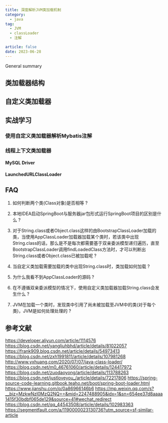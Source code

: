 ```yaml
---
title: 深度解析JVM类加载机制
category:
  - java
tag:
  - JVM
  - classLoader
  - 注解

article: false
date: 2023-06-28
---
```


General summary
<!-- more -->

## 类加载器结构


## 自定义类加载器
<!-- super()表示调用父类的无参构造函数。在子类的构造函数中，如果没有显式调用super()或者this()(主要用于调用同一个类中另外一个构造方法)，那么编译器会自动在子类构造函数的第一行插入一个隐式的super()语句，用于调用父类的无参构造函数。 -->

## 实战学习

### 使用自定义类加载器解析Mybatis注解

### 线程上下文类加载器

#### MySQL Driver

#### LaunchedURLClassLoader

## FAQ

1. 如何判断两个类(Class对象)是否相等 ?

2. 本地IDEA启动SpringBoot与服务器jar包形式运行SpringBoot项目的区别是什么 ?

3. 对于String.class或者Object.class这样的由BootstrapClassLoader加载的类，当使用AppClassLoader加载器加载某个类时，若该类中出现String.class的话，那么是不是每次都需要基于双亲委派模型递归遍历，直至BootstrapClassLoader调用findLoadedClass方法时，才可以判断出String.class或者Object.class已被加载呢 ?
<!-- findLoadedClass(name)是判断整个JVM中是否已加载需要加载的类，还是判断调用findLoadedClass(name)这个方法的类加载器(yes!)中是否已经加载这个类呢 -->

4. 当自定义类加载需要加载的类中出现String.class时，类加载如何加载 ?

5. 为什么我看不到AppClassLoader的源码 ?

6. 在不遵循双亲委派模型的情况下，使用自定义类加载器加载String.class会发生什么 ?

7. JVM在加载一个类时，发现类中引用了尚未被加载至JVM中的类(对于每个类)，JVM是如何处理处理的 ?


## 参考文献
https://developer.aliyun.com/article/1114576
https://blog.csdn.net/yangliuhbhd/article/details/81022057
https://frank909.blog.csdn.net/article/details/54973413
https://blog.csdn.net/zxh1991811/article/details/107981268
http://www.yxhuang.com/2020/07/07/java-class-loader/
https://blog.csdn.net/m0_46761060/article/details/124417972
https://blog.csdn.net/zuodaoyong/article/details/113788263
https://blog.csdn.net/justloveyou_/article/details/72217806
https://spring-source-code-learning.gitbook.teaho.net/boot/spring-boot-loader.html
https://www.jianshu.com/p/0a86966146b6
https://mp.weixin.qq.com/s?__biz=MzkwNzI0MzQ2NQ==&mid=2247488905&idx=1&sn=654ee37d8aaaa1415f30bdbf065de129&source=41#wechat_redirect
https://blog.csdn.net/qq_44543508/article/details/102983363
https://segmentfault.com/a/1190000023130736?utm_source=sf-similar-article
